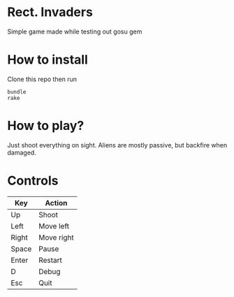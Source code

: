 # Rect. Invaders
Simple game made while testing out gosu gem

# How to install
Clone this repo then run
```
bundle
rake
```
# How to play?
Just shoot everything on sight. Aliens are mostly passive, but backfire when damaged.

# Controls
Key  | Action
------------- | -------------
Up  | Shoot
Left  | Move left
Right | Move right
Space | Pause
Enter | Restart
D | Debug
Esc | Quit
